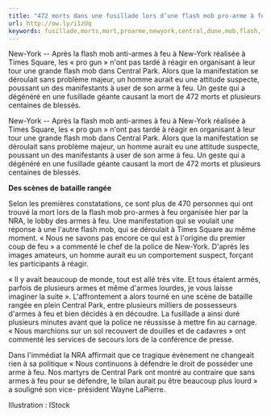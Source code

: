 ```yaml
---
title: "472 morts dans une fusillade lors d’une flash mob pro-arme à feu"
url: http://ow.ly/i1zUq
keywords: fusillade,morts,mort,proarme,newyork,central,dune,mob,flash,feu,park,times,square,réagir,472
---
```

New-York -- Après la flash mob anti-armes à feu à New-York réalisée à Times Square, les « pro gun » n'ont pas tardé à réagir en organisant à leur tour une grande flash mob dans Central Park. Alors que la manifestation se déroulait sans problème majeur, un homme aurait eu une attitude suspecte, poussant un des manifestants à user de son arme à feu. Un geste qui a dégénéré en une fusillade géante causant la mort de 472 morts et plusieurs centaines de blessés.

New-York -- Après la flash mob anti-armes à feu à New-York réalisée à Times Square, les « pro gun » n'ont pas tardé à réagir en organisant à leur tour une grande flash mob dans Central Park. Alors que la manifestation se déroulait sans problème majeur, un homme aurait eu une attitude suspecte, poussant un des manifestants à user de son arme à feu. Un geste qui a dégénéré en une fusillade géante causant la mort de 472 morts et plusieurs centaines de blessés.

**Des scènes de bataille rangée**

Selon les premières constatations, ce sont plus de 470 personnes qui ont trouvé la mort lors de la flash mob pro-armes à feu organisée hier par la NRA, le lobby des armes à feu. Une manifestation qui se voulait une réponse à une l'autre flash mob, qui se déroulait à Times Square au même moment. « Nous ne savons pas encore ce qui est à l'origine du premier coup de feu » a commenté le chef de la police de New-York. D'après les images amateurs, un homme aurait eu un comportement suspect, forçant les participants à réagir.

« Il y avait beaucoup de monde, tout est allé très vite. Et tous étaient armés, parfois de plusieurs armes et même d'armes lourdes, je vous laisse imaginer la suite ». L'affrontement a alors tourné en une scène de bataille rangée en plein Central Park, entre plusieurs milliers de possesseurs d'armes à feu et bien décidés à en découdre. La fusillade a ainsi duré plusieurs minutes avant que la police ne réussisse à mettre fin au carnage. « Nous marchions sur un sol recouvert de douilles et de cadavres » ont commenté les services de secours lors de la conférence de presse.

Dans l'immédiat la NRA affirmait que ce tragique évènement ne changeait rien à sa politique « Nous continuons à défendre le droit de posséder une arme à feu. Nos martyrs de Central Park ont montré au contraire que sans armes à feu pour se défendre, le bilan aurait pu être beaucoup plus lourd » a souligné son vice- président Wayne LaPierre.

Illustration : IStock
